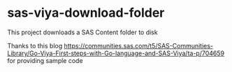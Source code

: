 # sas-viya-download-folder
This project downloads a SAS Content folder to disk

Thanks to this blog https://communities.sas.com/t5/SAS-Communities-Library/Go-Viya-First-steps-with-Go-language-and-SAS-Viya/ta-p/704659 for providing sample code
